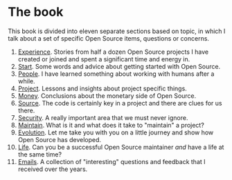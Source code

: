 # The book

This book is divided into eleven separate sections based on topic, in which I
talk about a set of specific Open Source items, questions or concerns.

1. [Experience](../experience.md). Stories from half a dozen Open Source
   projects I have created or joined and spent a significant time and energy
   in.
2. [Start](../start.md). Some words and advice about getting started with Open Source.
3. [People](../people.md). I have learned something about working with humans after a while.
4. [Project](../project.md). Lessons and insights about project specific things.
5. [Money](../money.md). Conclusions about the monetary side of Open Source.
6. [Source](../code.md). The code is certainly key in a project and there are clues for us there.
7. [Security](../security.md). A really important area that we must never ignore.
8. [Maintain](../maintain.md). What is it and what does it take to "maintain" a project?
9. [Evolution](../evolution.md). Let me take you with you on a little journey and show how Open
   Source has developed.
10. [Life](../life.md). Can you be a successful Open Source maintainer *and* have a life at
    the same time?
11. [Emails](../emails.md). A collection of "interesting" questions and feedback that I received
    over the years.
